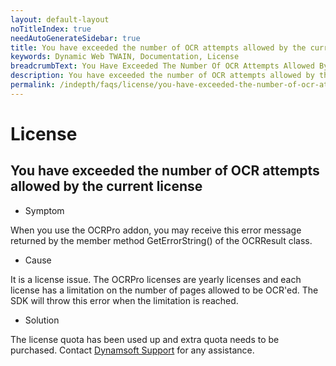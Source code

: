```yaml
---
layout: default-layout
noTitleIndex: true
needAutoGenerateSidebar: true
title: You have exceeded the number of OCR attempts allowed by the current license
keywords: Dynamic Web TWAIN, Documentation, License
breadcrumbText: You Have Exceeded The Number Of OCR Attempts Allowed By The Current License
description: You have exceeded the number of OCR attempts allowed by the current license
permalink: /indepth/faqs/license/you-have-exceeded-the-number-of-ocr-attempts-allowed-by-the-current-license.html
---
```


# License

## You have exceeded the number of OCR attempts allowed by the current license

* Symptom

When you use the OCRPro addon, you may receive this error message returned by the member method GetErrorString() of the OCRResult class.

* Cause

It is a license issue. The OCRPro licenses are yearly licenses and each license has a limitation on the number of pages allowed to be OCR'ed. The SDK will throw this error when the limitation is reached.

* Solution

The license quota has been used up and extra quota needs to be purchased. Contact [Dynamsoft Support]({{site.about}}getsupport.html) for any assistance.
